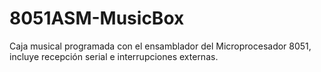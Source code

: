 # 8051ASM-MusicBox
Caja musical programada con el ensamblador del Microprocesador 8051, incluye recepción serial e interrupciones externas.
